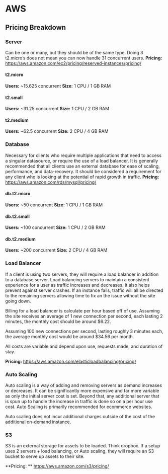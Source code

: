 <!-- TITLE: AWS -->
<!-- SUBTITLE:  -->

# AWS

## Pricing Breakdown
### Server
Can be one or many, but they should be of the same type. Doing 3 t2.micro’s does not mean you can now handle 31 concurrent users. 
**Pricing:** https://aws.amazon.com/ec2/pricing/reserved-instances/pricing/

#### t2.micro
**Users:** ~15.625 concurrent
**Size:** 1 CPU / 1 GB RAM

#### t2.small
**Users:** ~31.25 concurrent
**Size:** 1 CPU / 2 GB RAM

#### t2.medium
**Users:** ~62.5 concurrent
**Size:** 2 CPU / 4 GB RAM

### Database

Necessary for clients who require multiple applications that need to access a singular datasource, or require the use of a load balancer. It is generally recommended that all clients use an external database for ease of scaling, performance, and data-recovery. It should be considered a requirement for any client who is looking at the potential of rapid growth in traffic.
**Pricing:** https://aws.amazon.com/rds/mysql/pricing/

#### db.t2.micro
**Users:** ~50 concurrent
**Size:** 1 CPU / 1 GB RAM

#### db.t2.small
**Users:** ~100 concurrent
**Size:** 1 CPU / 2 GB RAM

#### db.t2.medium
**Users:** ~200 concurrent
**Size:** 2 CPU / 4 GB RAM

### Load Balancer

If a client is using two servers, they will require a load balancer in addition to a database server. Load balancing servers to maintain a consistent experience for a user as traffic increases and decreases. It also helps prevent against server crashes. If an instance fails, traffic will all be directed to the remaining servers allowing time to fix an the issue without the site going down.

Billing for a load balancer is calculate per hour based off of use. Assuming the site receives an average of 1 new connection per second, each lasting 2 minutes, the monthly cost should be around $6.22.

Assuming 100 new connections per second, lasting roughly 3 minutes each, the average monthly cost would be around $34.56 per month.

All costs are variable and depend upon use, requests made, and duration of stay.

**Pricing:** https://aws.amazon.com/elasticloadbalancing/pricing/

### Auto Scaling

Auto scaling is a way of adding and removing servers as demand increases or decreases. It can be significantly more expensive and far more variable as only the initial server cost is set. Beyond that, any additional server that is spun up to handle the increase in traffic is done so on a per hour use cost. Auto Scaling is primarily recommended for ecommerce websites.

Auto scaling does not incur additional charges outside of the cost of the additional on-demand instance.


### S3

S3 is an external storage for assets to be loaded. Think dropbox. If a setup uses 2 servers + load balancing, or Auto scaling, they will require an S3 bucket to serve up assets to their site.

**Pricing: ** https://aws.amazon.com/s3/pricing/

